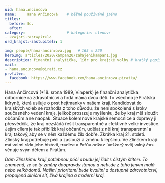 ```yaml
---
uid: hana.ancincova
name:     Hana Ančincová  	# běžně používáné jméno
titles:
  before: Bc.
  after:
category:                   # kategorie: clenove
- krajsti-zastupitele
ord_krajsti-zastupitele: 1

img: people/hana-ancincova.jpg   # 165 x 220
heroImg: articles/2020/kampan20/zahajenikampan1.jpg
description: finanční analytička, lídr pro krajské volby # kratký popis, max 160 znaků
mail:
- hana.ancincova@pirati.cz
profiles:
  facebook: https://www.facebook.com/hana.ancincova.piratka/
---
```


Hana Ančincová (*18. srpna 1989, Vimperk) je finanční analytička, odbornice na zdravotnictví a hrdá máma dvou dětí. To všechno je Pirátská lídryně, která usiluje o post hejtmanky v našem kraji. Kandidovat do krajských voleb se rozhodla z toho důvodu, že není spokojená s kroky současného vedení kraje, jelikož prosazuje myšlenku, že by kraj měl sloužit občanům a ne naopak. Situace kolem nové krajské nemocnice a dopravy ji přesvědčila, že kraj nezvládá řešit transparentně a efektivně velké investice. Jejím cílem je tak přiblížit kraj občanům, udělat z něj kraj transparentní a kraj takový, aby se v něm každému žilo dobře. Zkrátka kraj 21. století. Zlínský kraj potřebuje péči a zaslouží si změnu k lepšímu. Ve Zlínském kraji má velmi ráda jeho historii, tradice a Baťův odkaz. Veškerý svůj volný čas věnuje svým dětem a Pirátům.

*Dám Zlínskému kraji potřebnou péči a budu jej řídit s čistým štítem. To znamená, že se ty změny doopravdy stanou a nebude z toho jenom malá nebo velká domů. Našimi prioritami bude kvalitní a dostupné zdravotnictví, propojená silniční síť, živá krajina a moderní kraj.*
